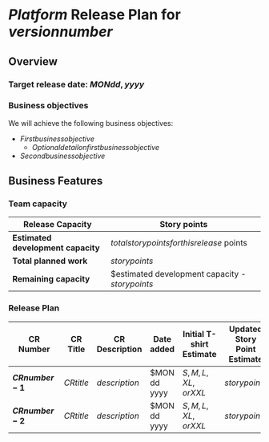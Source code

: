 # $Platform$ Release Plan for $version number$

## Overview

### Target release date: $MON dd, yyyy$

### Business objectives

We will achieve the following business objectives:

* $First business objective$
  * $Optional detail on first business objective$
* $Second business objective$

## Business Features

### Team capacity

Release Capacity | Story points
------------ | -------------
**Estimated development capacity** | $total story points for this release$ points
**Total planned work** | $story points$
**Remaining capacity** | $estimated development capacity - $story points$

### Release Plan 

CR Number| CR Title | CR Description | Date added | Initial T-shirt Estimate | Updated Story Point Estimate   
---------| ---------| -------------- | ---------- | ---------------- | --------------------
**$CR number-1$** | $CR title$ | $description$ | $MON dd yyyy | $S, M, L, XL, or XXL$ | $story points$
**$CR number-2$** | $CR title$ | $description$ | $MON dd yyyy | $S, M, L, XL, or XXL$ | $story points$
